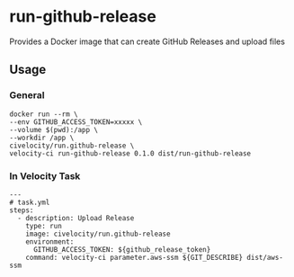 # run-github-release
Provides a Docker image that can create GitHub Releases and upload files 

## Usage

### General
```
docker run --rm \
--env GITHUB_ACCESS_TOKEN=xxxxx \
--volume $(pwd):/app \
--workdir /app \
civelocity/run.github-release \
velocity-ci run-github-release 0.1.0 dist/run-github-release
```

### In Velocity Task

```
---
# task.yml
steps:
  - description: Upload Release
    type: run
    image: civelocity/run.github-release
    environment:
      GITHUB_ACCESS_TOKEN: ${github_release_token}
    command: velocity-ci parameter.aws-ssm ${GIT_DESCRIBE} dist/aws-ssm
```